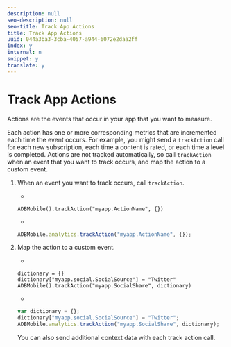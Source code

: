 ```yaml
---
description: null
seo-description: null
seo-title: Track App Actions
title: Track App Actions
uuid: 044a3ba3-3cba-4057-a944-6072e2daa2ff
index: y
internal: n
snippet: y
translate: y
---
```


# Track App Actions

Actions are the events that occur in your app that you want to measure.

Each action has one or more corresponding metrics that are incremented each time the event occurs. For example, you might send a `trackAction` call for each new subscription, each time a content is rated, or each time a level is completed. Actions are not tracked automatically, so call `trackAction` when an event that you want to track occurs, and map the action to a custom event.

1. When an event you want to track occurs, call `trackAction`.

    * 
    
      ```    
      ADBMobile().trackAction("myapp.ActionName", {})
      ```

    * 
    
      ```js    
      ADBMobile.analytics.trackAction("myapp.ActionName", {});
      ```

1. Map the action to a custom event.

    * 
    
      ```    
      dictionary = {} 
      dictionary["myapp.social.SocialSource"] = "Twitter"  
      ADBMobile().trackAction("myapp.SocialShare", dictionary)
      ```

    * 
    
      ```js    
      var dictionary = {}; 
      dictionary["myapp.social.SocialSource"] = "Twitter"; 
      ADBMobile.analytics.trackAction("myapp.SocialShare", dictionary);
      ```

   You can also send additional context data with each track action call.

